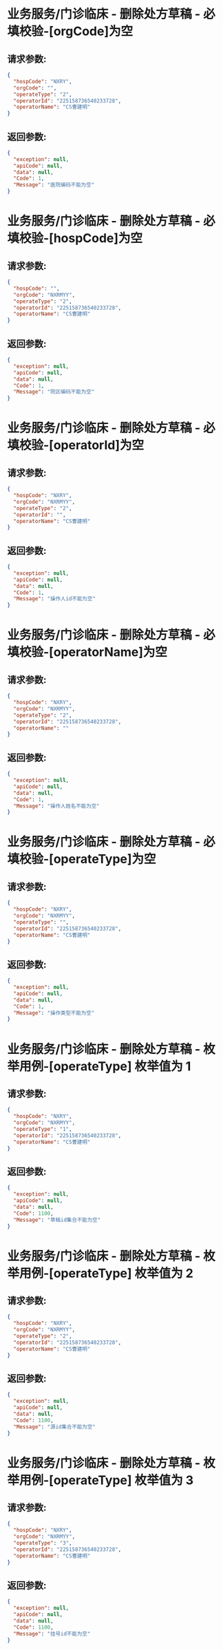 
# 业务服务/门诊临床 - 删除处方草稿 - 必填校验-[orgCode]为空
## 请求参数:
``` json
{
  "hospCode": "NXRY",
  "orgCode": "",
  "operateType": "2",
  "operatorId": "225158736540233728",
  "operatorName": "CS曹建明"
}
```
## 返回参数:
``` json
{
  "exception": null,
  "apiCode": null,
  "data": null,
  "Code": 1,
  "Message": "医院编码不能为空"
}
```
# 业务服务/门诊临床 - 删除处方草稿 - 必填校验-[hospCode]为空
## 请求参数:
``` json
{
  "hospCode": "",
  "orgCode": "NXRMYY",
  "operateType": "2",
  "operatorId": "225158736540233728",
  "operatorName": "CS曹建明"
}
```
## 返回参数:
``` json
{
  "exception": null,
  "apiCode": null,
  "data": null,
  "Code": 1,
  "Message": "院区编码不能为空"
}
```
# 业务服务/门诊临床 - 删除处方草稿 - 必填校验-[operatorId]为空
## 请求参数:
``` json
{
  "hospCode": "NXRY",
  "orgCode": "NXRMYY",
  "operateType": "2",
  "operatorId": "",
  "operatorName": "CS曹建明"
}
```
## 返回参数:
``` json
{
  "exception": null,
  "apiCode": null,
  "data": null,
  "Code": 1,
  "Message": "操作人id不能为空"
}
```
# 业务服务/门诊临床 - 删除处方草稿 - 必填校验-[operatorName]为空
## 请求参数:
``` json
{
  "hospCode": "NXRY",
  "orgCode": "NXRMYY",
  "operateType": "2",
  "operatorId": "225158736540233728",
  "operatorName": ""
}
```
## 返回参数:
``` json
{
  "exception": null,
  "apiCode": null,
  "data": null,
  "Code": 1,
  "Message": "操作人姓名不能为空"
}
```
# 业务服务/门诊临床 - 删除处方草稿 - 必填校验-[operateType]为空
## 请求参数:
``` json
{
  "hospCode": "NXRY",
  "orgCode": "NXRMYY",
  "operateType": "",
  "operatorId": "225158736540233728",
  "operatorName": "CS曹建明"
}
```
## 返回参数:
``` json
{
  "exception": null,
  "apiCode": null,
  "data": null,
  "Code": 1,
  "Message": "操作类型不能为空"
}
```
# 业务服务/门诊临床 - 删除处方草稿 - 枚举用例-[operateType] 枚举值为 1
## 请求参数:
``` json
{
  "hospCode": "NXRY",
  "orgCode": "NXRMYY",
  "operateType": "1",
  "operatorId": "225158736540233728",
  "operatorName": "CS曹建明"
}
```
## 返回参数:
``` json
{
  "exception": null,
  "apiCode": null,
  "data": null,
  "Code": 1100,
  "Message": "草稿id集合不能为空"
}
```
# 业务服务/门诊临床 - 删除处方草稿 - 枚举用例-[operateType] 枚举值为 2
## 请求参数:
``` json
{
  "hospCode": "NXRY",
  "orgCode": "NXRMYY",
  "operateType": "2",
  "operatorId": "225158736540233728",
  "operatorName": "CS曹建明"
}
```
## 返回参数:
``` json
{
  "exception": null,
  "apiCode": null,
  "data": null,
  "Code": 1100,
  "Message": "源id集合不能为空"
}
```
# 业务服务/门诊临床 - 删除处方草稿 - 枚举用例-[operateType] 枚举值为 3
## 请求参数:
``` json
{
  "hospCode": "NXRY",
  "orgCode": "NXRMYY",
  "operateType": "3",
  "operatorId": "225158736540233728",
  "operatorName": "CS曹建明"
}
```
## 返回参数:
``` json
{
  "exception": null,
  "apiCode": null,
  "data": null,
  "Code": 1100,
  "Message": "挂号id不能为空"
}
```